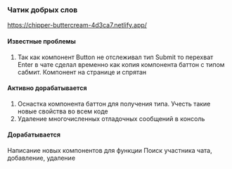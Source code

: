 ### Чатик добрых слов
  https://chipper-buttercream-4d3ca7.netlify.app/

#### Известные проблемы
   1. Так как компонент Button не отслеживал тип Submit то перехват Enter  в чате сделал временно как копия компонента баттон с типом сабмит. Компонент на странице и спрятан

#### Активно дорабатывается
  1. Оснастка компонента баттон для получения типа. Учесть такие новые свойства во всем коде
  2. Удаление многочисленных отладочных сообщений в консоль
#### Дорабатывается
  Написание новых компонентов для функции Поиск участника чата, добавление, удаление
